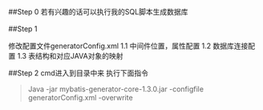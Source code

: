 ##Step 0
若有兴趣的话可以执行我的SQL脚本生成数据库

##Step 1　

修改配置文件generatorConfig.xml
1.1 中间件位置，属性配置
1.2 数据库连接配置 
1.3 表结构和对应JAVA对象的映射


##Step 2 
cmd进入到目录中来
执行下面指令
>Java -jar mybatis-generator-core-1.3.0.jar -configfile generatorConfig.xml -overwrite
